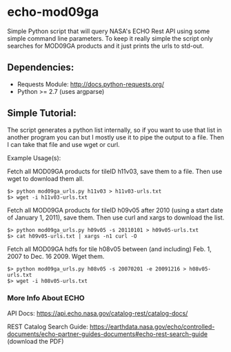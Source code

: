 echo-mod09ga
============

Simple Python script that will query NASA's ECHO Rest API using some simple command line parameters.
To keep it really simple the script only searches for MOD09GA products and it just prints the urls
to std-out.

Dependencies:
-------------

- Requests Module: http://docs.python-requests.org/
- Python >= 2.7 (uses argparse)


Simple Tutorial:
----------------
The script generates a python list internally, so if you want to use that list in another program you can
but I mostly use it to pipe the output to a file.  Then I can take that file and use wget or curl.

Example Usage(s):

Fetch all MOD09GA products for tileID h11v03, save them to a file.  Then use wget to download them all.

    $> python mod09ga_urls.py h11v03 > h11v03-urls.txt
    $> wget -i h11v03-urls.txt

Fetch all MOD09GA products for tileID h09v05 after 2010 (using a start date of January 1, 2011),
save them.  Then use curl and xargs to download the list.

    $> python mod09ga_urls.py h09v05 -s 20110101 > h09v05-urls.txt
    $> cat h09v05-urls.txt | xargs -n1 curl -O

Fetch all MOD09GA hdfs for tile h08v05 between (and including) Feb. 1, 2007 to Dec. 16 2009. Wget them.

    $> python mod09ga_urls.py h08v05 -s 20070201 -e 20091216 > h08v05-urls.txt
    $> wget -i h08v05-urls.txt

### More Info About ECHO

API Docs:  https://api.echo.nasa.gov/catalog-rest/catalog-docs/

REST Catalog Search Guide: https://earthdata.nasa.gov/echo/controlled-documents/echo-partner-guides-documents#echo-rest-search-guide (download the PDF)

